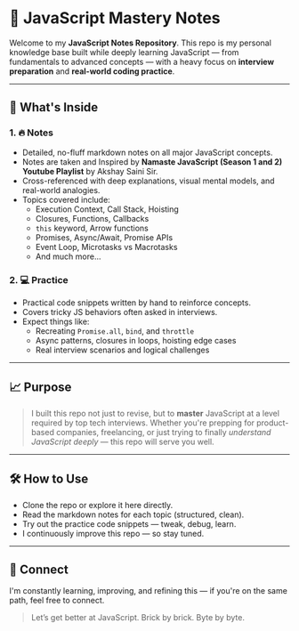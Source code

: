 # 🧠 JavaScript Mastery Notes
Welcome to my **JavaScript Notes Repository**.
This repo is my personal knowledge base built while deeply learning JavaScript — from fundamentals to advanced concepts — with a heavy focus on **interview preparation** and **real-world coding practice**.

---

## 📌 What's Inside
### 1. 🔥 Notes
- Detailed, no-fluff markdown notes on all major JavaScript concepts.
- Notes are taken and Inspired by **Namaste JavaScript (Season 1 and 2) Youtube Playlist** by Akshay Saini Sir.
- Cross-referenced with deep explanations, visual mental models, and real-world analogies.
- Topics covered include:
  - Execution Context, Call Stack, Hoisting
  - Closures, Functions, Callbacks
  - `this` keyword, Arrow functions
  - Promises, Async/Await, Promise APIs
  - Event Loop, Microtasks vs Macrotasks
  - And much more...

### 2. 💻 Practice
- Practical code snippets written by hand to reinforce concepts.
- Covers tricky JS behaviors often asked in interviews.
- Expect things like:
  - Recreating `Promise.all`, `bind`, and `throttle`
  - Async patterns, closures in loops, hoisting edge cases
  - Real interview scenarios and logical challenges

---

## 📈 Purpose
> I built this repo not just to revise, but to **master** JavaScript at a level required by top tech interviews.
Whether you're prepping for product-based companies, freelancing, or just trying to finally *understand JavaScript deeply* — this repo will serve you well.

---

## 🛠️ How to Use
- Clone the repo or explore it here directly.
- Read the markdown notes for each topic (structured, clean).
- Try out the practice code snippets — tweak, debug, learn.
- I continuously improve this repo — so stay tuned.

---

## 🔗 Connect
I'm constantly learning, improving, and refining this — if you're on the same path, feel free to connect.
> Let’s get better at JavaScript. Brick by brick. Byte by byte.
